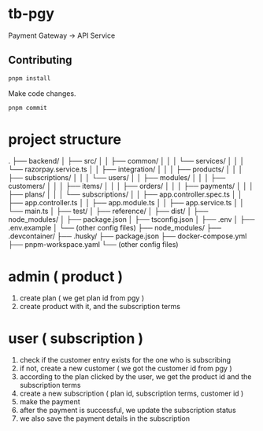 # tb-pgy

Payment Gateway -> API Service

## Contributing

```bash
pnpm install

```

Make code changes.

```bash
pnpm commit
```

# project structure

.
├── backend/
│ ├── src/
│ │ ├── common/
│ │ │ └── services/
│ │ │ └── razorpay.service.ts
│ │ ├── integration/
│ │ │ ├── products/
│ │ │ ├── subscriptions/
│ │ │ └── users/
│ │ ├── modules/
│ │ │ ├── customers/
│ │ │ ├── items/
│ │ │ ├── orders/
│ │ │ ├── payments/
│ │ │ ├── plans/
│ │ │ └── subscriptions/
│ │ ├── app.controller.spec.ts
│ │ ├── app.controller.ts
│ │ ├── app.module.ts
│ │ ├── app.service.ts
│ │ └── main.ts
│ ├── test/
│ ├── reference/
│ ├── dist/
│ ├── node_modules/
│ ├── package.json
│ ├── tsconfig.json
│ ├── .env
│ ├── .env.example
│ └── (other config files)
├── node_modules/
├── .devcontainer/
├── .husky/
├── package.json
├── docker-compose.yml
├── pnpm-workspace.yaml
└── (other config files)

# admin ( product )

1. create plan ( we get plan id from pgy )
2. create product with it, and the subscription terms

# user ( subscription )

1. check if the customer entry exists for the one who is subscribing
2. if not, create a new customer ( we got the customer id from pgy )
3. according to the plan clicked by the user, we get the product id and the subscription terms
4. create a new subscription ( plan id, subscription terms, customer id )
5. make the payment
6. after the payment is successful, we update the subscription status
7. we also save the payment details in the subscription
